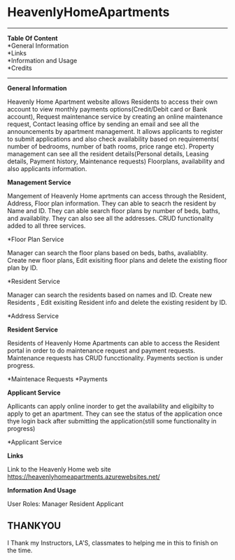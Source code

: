 # HeavenlyHomeApartments

****
**Table Of Content**  
\*General Information  
\*Links  
\*Information and Usage  
\*Credits  

****
**General Information**  

Heavenly Home Apartment website allows Residents to access their own account to view  monthly payments options(Credit/Debit card or Bank account),
Request maintenance service by creating an online maintenance request, Contact leasing office by sending an email and see all the announcements by 
apartment management. It allows applicants to register to submit applications and also check availability based on requirements( number of bedrooms, 
number of bath rooms, price range etc). Property management can see all the resident details(Personal details, Leasing details, Payment history, 
Maintenance requests) Floorplans, availability and also applicants information.

**Management Service**

Mangement of Heavenly Home aprtments can access through the Resident, Address, Floor plan information. They can able to seacrh the resident by Name and ID.
They can able search floor plans by number of beds, baths, and availablity. They can also see all the addresses. CRUD functionality added to all three services.

\*Floor Plan Service  

Manager can search the floor plans based on beds, baths, avaliablity. Create new floor plans, Edit exisiting floor plans and delete the existing floor plan by ID.

\*Resident Service  

Manager can search the residents based on names and ID. Create new Residents , Edit exisiting Resident info and delete the existing resident by ID.

\*Address Service


**Resident Service**

Residents of Heavenly Home Apartments can able to access the Resident portal in order to do maintenance request and payment requests. Maintenance requests has CRUD 
funcctionality. Payments section is under progress. 

\*Maintenace Requests
\*Payments

**Applicant Service**

Apllicants can apply online inorder to get the availability and eligibilty to apply to get an apartment. They can see the status of the application once thye 
login back after submitting the application(still some functionality in progress)

\*Applicant Service

**Links**

Link to the Heavenly Home web site https://heavenlyhomeapartments.azurewebsites.net/

**Information And Usage**

User Roles:
Manager
Resident
Applicant

## THANKYOU

I Thank my Instructors, LA'S, classmates to helping me in this to finish on the time.
